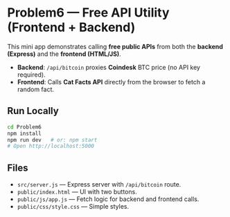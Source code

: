 # Problem6 — Free API Utility (Frontend + Backend)

This mini app demonstrates calling **free public APIs** from both the **backend (Express)** and the **frontend (HTML/JS)**.

- **Backend**: `/api/bitcoin` proxies **Coindesk** BTC price (no API key required).
- **Frontend**: Calls **Cat Facts API** directly from the browser to fetch a random fact.

## Run Locally
```bash
cd Problem6
npm install
npm run dev   # or: npm start
# Open http://localhost:5000
```

## Files
- `src/server.js` — Express server with `/api/bitcoin` route.
- `public/index.html` — UI with two buttons.
- `public/js/app.js` — Fetch logic for backend and frontend calls.
- `public/css/style.css` — Simple styles.
